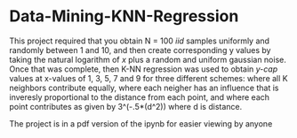 # Data-Mining-KNN-Regression

This project required that you obtain N = 100 _iid_ samples uniformly and randomly between 1 and 10, and then create corresponding y values by taking the natural logarithm of _x_ plus a random and uniform gaussian noise. Once that was complete, then K-NN regression was used to obtain _y-cap_ values at x-values of 1, 3, 5, 7 and 9 for three different schemes: where all K neighbors contribute equally, where each neigher has an influence that is inveresly proportional to the distance from each point, and where each point contributes as given by 3^(-.5*(d^2)) where d is distance.

The project is in a pdf version of the ipynb for easier viewing by anyone
